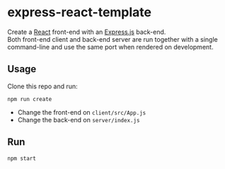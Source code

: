 # express-react-template
Create a [React](https://reactjs.org/) front-end with an [Express.js](https://expressjs.com/) back-end.  
Both front-end client and back-end server are run together with a single command-line and use the same port when rendered on development.
## Usage
Clone this repo and run:
```
npm run create
```
- Change the front-end on `client/src/App.js`
- Change the back-end on `server/index.js`

## Run
```
npm start
```
